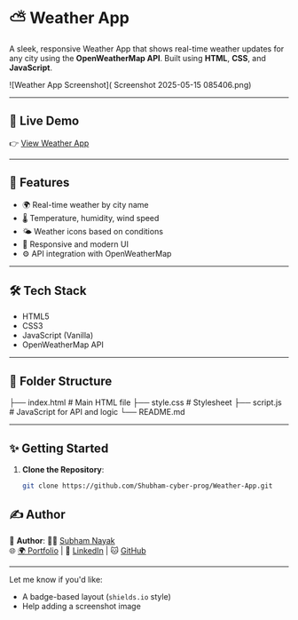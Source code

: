 # ⛅ Weather App

A sleek, responsive Weather App that shows real-time weather updates for any city using the **OpenWeatherMap API**. Built using **HTML**, **CSS**, and **JavaScript**.

![Weather App Screenshot]( Screenshot 2025-05-15 085406.png)

---

## 🔗 Live Demo

👉 [View Weather App](https://shubham-cyber-prog.github.io/Weather-App/)

---

## 🚀 Features

- 🌍 Real-time weather by city name  
- 🌡️ Temperature, humidity, wind speed  
- 🌤️ Weather icons based on conditions  
- 🎨 Responsive and modern UI  
- ⚙️ API integration with OpenWeatherMap  

---

## 🛠️ Tech Stack

- HTML5  
- CSS3  
- JavaScript (Vanilla)  
- OpenWeatherMap API  

---

## 📁 Folder Structure
├── index.html # Main HTML file
├── style.css # Stylesheet
├── script.js # JavaScript for API and logic
└── README.md

---

## ✨ Getting Started

1. **Clone the Repository**:
   ```bash
   git clone https://github.com/Shubham-cyber-prog/Weather-App.git

## ✍️ Author

🐾 **Author**: 👨‍💻 [Subham Nayak](https://shubham-cyber-prog.github.io/)  
🌐 [🌍 Portfolio](https://shubham-cyber-prog.github.io/) | 🔗 [LinkedIn](https://linkedin.com/in/subham-nayak-00276930b) | 🐱 [GitHub](https://github.com/Shubham-cyber-prog)


---

Let me know if you'd like:

- A badge-based layout (`shields.io` style)
- Help adding a screenshot image




